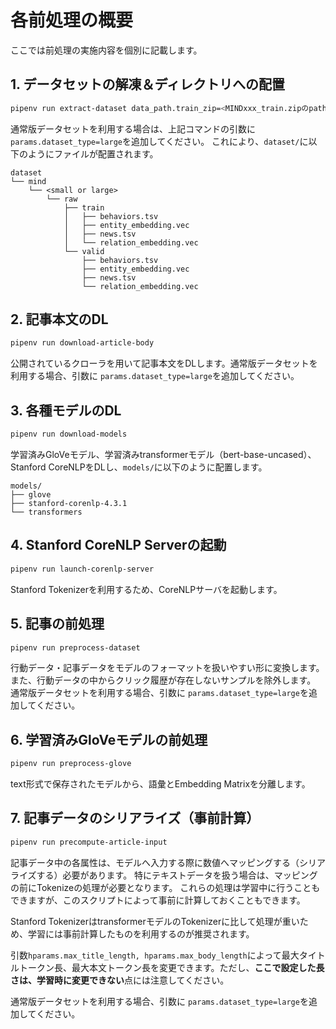 # 各前処理の概要
ここでは前処理の実施内容を個別に記載します。
## 1. データセットの解凍＆ディレクトリへの配置

```bash
pipenv run extract-dataset data_path.train_zip=<MINDxxx_train.zipのpath> data_path.valid_zip=<MINDxxx_dev.zipへのpath>
```

通常版データセットを利用する場合は、上記コマンドの引数に`params.dataset_type=large`を追加してください。
これにより、`dataset/`に以下のようにファイルが配置されます。
```
dataset
└── mind
    └── <small or large>
        └── raw
            ├── train
            │   ├── behaviors.tsv
            │   ├── entity_embedding.vec
            │   ├── news.tsv
            │   └── relation_embedding.vec
            └── valid
                ├── behaviors.tsv
                ├── entity_embedding.vec
                ├── news.tsv
                └── relation_embedding.vec

```

## 2. 記事本文のDL
```bash
pipenv run download-article-body 
```
公開されているクローラを用いて記事本文をDLします。通常版データセットを利用する場合、引数に `params.dataset_type=large`を追加してください。


## 3. 各種モデルのDL
```bash
pipenv run download-models
```

学習済みGloVeモデル、学習済みtransformerモデル（bert-base-uncased）、Stanford CoreNLPをDLし、`models/`に以下のように配置します。

```
models/
├── glove
├── stanford-corenlp-4.3.1
└── transformers
```

## 4. Stanford CoreNLP Serverの起動
```bash
pipenv run launch-corenlp-server
```
Stanford Tokenizerを利用するため、CoreNLPサーバを起動します。


## 5. 記事の前処理
```bash
pipenv run preprocess-dataset
```
行動データ・記事データをモデルのフォーマットを扱いやすい形に変換します。
また、行動データの中からクリック履歴が存在しないサンプルを除外します。  
通常版データセットを利用する場合、引数に `params.dataset_type=large`を追加してください。


## 6. 学習済みGloVeモデルの前処理
```bash
pipenv run preprocess-glove
```
text形式で保存されたモデルから、語彙とEmbedding Matrixを分離します。


## 7. 記事データのシリアライズ（事前計算）
```bash
pipenv run precompute-article-input
```
記事データ中の各属性は、モデルへ入力する際に数値へマッピングする（シリアライズする）必要があります。
特にテキストデータを扱う場合は、マッピングの前にTokenizeの処理が必要となります。
これらの処理は学習中に行うこともできますが、このスクリプトによって事前に計算しておくこともできます。

Stanford TokenizerはtransformerモデルのTokenizerに比して処理が重いため、学習には事前計算したものを利用するのが推奨されます。


引数`hparams.max_title_length, hparams.max_body_length`によって最大タイトルトークン長、最大本文トークン長を変更できます。ただし、**ここで設定した長さは、学習時に変更できない**点には注意してください。

通常版データセットを利用する場合、引数に `params.dataset_type=large`を追加してください。


